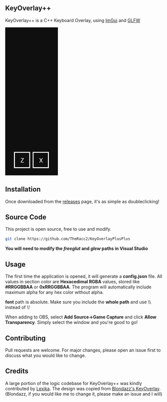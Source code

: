 ## KeyOverlay++

KeyOverlay++ is a C++ Keyboard Overlay, using [ImGui](https://github.com/ocornut/imgui) and [GLFW](https://www.glfw.org/)

![In Action](https://github.com/TheRacc2/KeyOverlayPlusPlus/blob/main/example.gif)
## Installation

Once downloaded from the [releases](https://github.com/TheRacc2/KeyOverlayPlusPlus/releases/) page, it's as simple as doubleclicking!

## Source Code

This project is open source, free to use and modify.

```bash
git clone https://github.com/TheRacc2/KeyOverlayPlusPlus
```

**You will need to modify the *freeglut* and *glew* paths in Visual Studio**

## Usage

The first time the application is opened, it will generate a **config.json** file. All values in section *color* are **Hexacedimal RGBA** values, stored like **#RRGGBBAA** or **0xRRGGBBAA**.
The program will automatically include maximum alpha for any hex color without alpha.

**font** path is absolute. Make sure you include the **whole path** and use \\\ instead of \\!

When adding to OBS, select **Add Source->Game Capture** and click **Allow Transparency**. Simply select the window and you're good to go!

## Contributing
Pull requests are welcome. For major changes, please open an issue first to discuss what you would like to change.

## Credits
A large portion of the logic codebase for KeyOverlay++ was kindly contributed by [Lexika](https://github.com/lexika979).
The design was copied from [Blondazz's KeyOverlay](https://github.com/Blondazz/KeyOverlay). (Blondazz, if you would like me to change it, please make an issue and I will)
